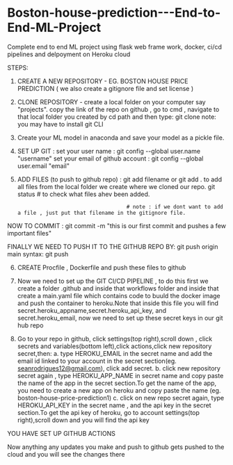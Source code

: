 # Boston-house-prediction---End-to-End-ML-Project
Complete end to end ML project using flask web frame work, docker, ci/cd pipelines and delpoyment on Heroku cloud


STEPS: 

1. CREATE A NEW REPOSITORY - EG. BOSTON HOUSE PRICE PREDICTION  ( we also create a gitignore file and set license )
2. CLONE REPOSITORY - create a local folder on your computer say "projects". copy the link of the repo on github , go to cmd , navigate to that local folder you created by cd path  and then type: git clone <github repo link>      note: you may have to install git CLI

3. Create your ML model in anaconda and save your model as a pickle file.
4. SET UP GIT : set your user name  :               git config --global user.name  "username"
                set your email of github account :  git config --global user.email  "email"
5. ADD FILES (to push to github repo)   :  git add filename  or git add . to add all files from the local folder we create where we cloned our repo.
                                           git status      # to check what files ahev been added.

                                          # note : if we dont want to add a file , just put that filename in the gitignore file.
 NOW TO COMMIT :  git commit -m "this is our first commit and pushes a few important files"

 FINALLY WE NEED TO PUSH IT TO THE GITHUB REPO BY:  git push origin main     syntax: git push <remote>  <branch>

 6. CREATE Procfile , Dockerfile and push these files to github

 7. Now we need to set up the GIT CI/CD PIPELINE , to do this first we create a folder .github and inside that workflows folder and inside that create a main.yaml file which contains code to buuld the docker image and push the container to heroku.Note that inside this file you will find secret.heroku_appname,secret.heroku_api_key, and secret.heroku_email, now we need to set up these secret keys in our git hub repo

 8. Go to your repo in github, click settings(top right),scroll down , click secrets and variables(bottom left),click actions,click new repository secret,then:
 a. type HEROKU_EMAIL in the secret name and add the email id linked to your account in the secret section(eg. seanrodrigues12@gmail.com), click add secret.
 b. click new repository secret again , type HEROKU_APP_NAME in secret name and copy paste the name of the app in the secret section.To get the name of the app, you need to create a new app on heroku and copy paste the name (eg. boston-house-price-prediction1)
 c. click on new repo secret again, type HEROKU_API_KEY in the secret name , and the api key in the secret section.To get the api key of heroku, go to account settings(top right),scroll down and you will find the api key

 YOU HAVE SET UP GITHUB ACTIONS
  
  Now anything any updates you make and push to github gets pushed to the cloud and you will see the changes there
 

